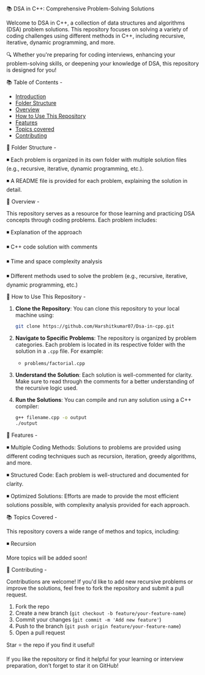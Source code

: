 📚 DSA in C++: Comprehensive Problem-Solving Solutions

Welcome to DSA in C++, a collection of data structures and algorithms (DSA) problem solutions. This repository focuses on solving a variety of coding challenges using different methods in C++, including recursive, iterative, dynamic programming, and more.

🔍 Whether you're preparing for coding interviews, enhancing your problem-solving skills, or deepening your knowledge of DSA, this repository is designed for you!


 📚 Table of Contents - 

- [Introduction](#introduction)
- [Folder Structure](#folder-structure)
- [Overview](#overview)
- [How to Use This Repository](#how-to-use-this-repository)
- [Features ](#features)
- [Topics covered](#topics-covered)
- [Contributing](#contributing)


📂 Folder Structure - 

◾ Each problem is organized in its own folder with multiple solution files (e.g., recursive, iterative, dynamic programming, etc.).

◾ A README file is provided for each problem, explaining the solution in detail.

📝 Overview - 

This repository serves as a resource for those learning and practicing DSA concepts through coding problems. Each problem includes:

◾ Explanation of the approach

◾ C++ code solution with comments

◾ Time and space complexity analysis

◾ Different methods used to solve the problem (e.g., recursive, iterative, dynamic programming, etc.)


📖 How to Use This Repository - 

1. **Clone the Repository**: You can clone this repository to your local machine using:
   ```bash
   git clone https://github.com/Harshitkumar07/Dsa-in-cpp.git
   ```
   
2. **Navigate to Specific Problems**: The repository is organized by problem categories. Each problem is located in its respective folder with the solution in a `.cpp` file. For example:
   - `problems/factorial.cpp`
   
3. **Understand the Solution**: Each solution is well-commented for clarity. Make sure to read through the comments for a better understanding of the recursive logic used.

4. **Run the Solutions**: You can compile and run any solution using a C++ compiler:
   ```bash
   g++ filename.cpp -o output
   ./output
   ```

🚀 Features -

◾ Multiple Coding Methods: Solutions to problems are provided using different coding techniques such as recursion, iteration, greedy algorithms, and more.

◾ Structured Code: Each problem is well-structured and documented for clarity.

◾ Optimized Solutions: Efforts are made to provide the most efficient solutions possible, with complexity analysis provided for each approach.


📚 Topics Covered - 

This repository covers a wide range of methos and topics, including:

◾ Recursion 

More topics will be added soon!


🤝 Contributing -

Contributions are welcome! If you'd like to add new recursive problems or improve the solutions, feel free to fork the repository and submit a pull request.

1. Fork the repo
2. Create a new branch (`git checkout -b feature/your-feature-name`)
3. Commit your changes (`git commit -m 'Add new feature'`)
4. Push to the branch (`git push origin feature/your-feature-name`)
5. Open a pull request


Star ⭐ the repo if you find it useful!

If you like the repository or find it helpful for your learning or interview preparation, don’t forget to star it on GitHub!
